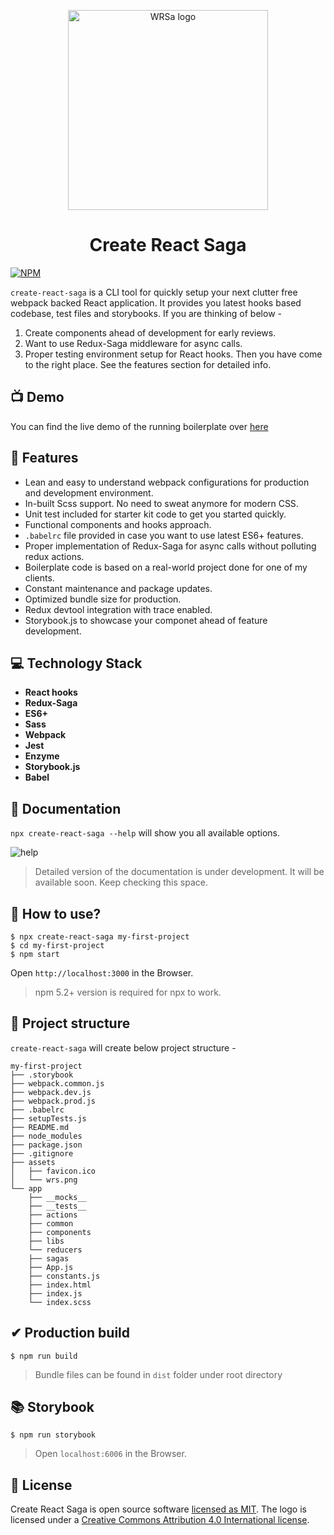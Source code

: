 <p align="center">
  <a href="https://master.d3knmnietsgia5.amplifyapp.com" target="blank"><img src="https://cdn.jsdelivr.net/npm/create-react-saga@0.7.7/core/assets/wrs.png" width="320" alt="WRSa logo" /></a>
</p>

<h1 align="center">Create React Saga</h1>

[![NPM](https://img.shields.io/npm/v/create-react-saga.svg)](https://www.npmjs.com/package/create-react-saga)

`create-react-saga` is a CLI tool for quickly setup your next clutter free webpack backed React application. It provides you latest hooks based codebase, test files and storybooks. If you are thinking of below -
1. Create components ahead of development for early reviews.
2. Want to use Redux-Saga middleware for async calls.
3. Proper testing environment setup for React hooks.
Then you have come to the right place. See the features section for detailed info. 

## 📺 Demo

You can find the live demo of the running boilerplate over [here](https://master.d3knmnietsgia5.amplifyapp.com)

## 🚀 Features
- Lean and easy to understand webpack configurations for production and development environment.
- In-built Scss support. No need to sweat anymore for modern CSS.
- Unit test included for starter kit code to get you started quickly.
- Functional components and hooks approach.
- `.babelrc` file provided in case you want to use latest ES6+ features.
- Proper implementation of Redux-Saga for async calls without polluting redux actions.
- Boilerplate code is based on a real-world project done for one of my clients.
- Constant maintenance and package updates.
- Optimized bundle size for production.
- Redux devtool integration with trace enabled.
- Storybook.js to showcase your componet ahead of feature development.

## 💻 Technology Stack

- **React hooks**
- **Redux-Saga**
- **ES6+**
- **Sass**
- **Webpack**
- **Jest**
- **Enzyme**
- **Storybook.js**
- **Babel**

## 📙 Documentation
`npx create-react-saga --help` will show you all available options.

<p><img src="https://cdn.jsdelivr.net/npm/create-react-saga@0.7.7/images/help.png" alt="help"/></p>

> Detailed version of the documentation is under development. It will be available soon. Keep checking this space.

## 🤔 How to use?
```
$ npx create-react-saga my-first-project
$ cd my-first-project
$ npm start
```
Open `http://localhost:3000` in the Browser.

> npm 5.2+ version is required for npx to work.

## 🌲 Project structure
`create-react-saga` will create below project structure -

```
my-first-project
├── .storybook
├── webpack.common.js
├── webpack.dev.js
├── webpack.prod.js
├── .babelrc
├── setupTests.js
├── README.md
├── node_modules
├── package.json
├── .gitignore
├── assets
│   ├── favicon.ico
│   └── wrs.png
└── app
    ├── __mocks__
    ├── __tests__
    ├── actions
    ├── common
    ├── components
    ├── libs
    └── reducers
    ├── sagas
    ├── App.js
    ├── constants.js
    ├── index.html
    ├── index.js
    └── index.scss
```

## ✔ Production build
    $ npm run build

> Bundle files can be found in `dist` folder under root directory

## 📚 Storybook
    $ npm run storybook

> Open `localhost:6006` in the Browser.

## 📑 License

Create React Saga is open source software [licensed as MIT](https://github.com/sprakash57/create-react-saga/blob/master/LICENSE). The logo is licensed  under a [Creative Commons Attribution 4.0 International license](https://creativecommons.org/licenses/by/4.0/).
